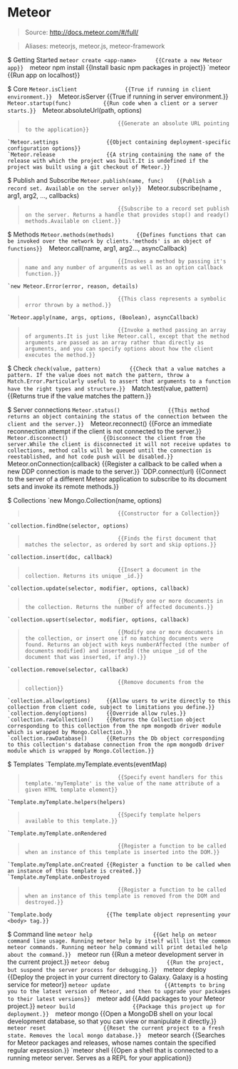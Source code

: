 # Meteor

> Source: http://docs.meteor.com/#/full/

> Aliases: meteorjs, meteor.js, meteor-framework

$ Getting Started
    `meteor create <app-name>      {{Create a new Meteor app}} 
    `meteor npm install            {{Install basic npm packages in project}} 
    `meteor                        {{Run app on localhost}} 

$ Core
    `Meteor.isClient               {{True if running in client environment.}} 
    `Meteor.isServer               {{True if running in server environment.}} 
    `Meteor.startup(func)          {{Run code when a client or a server starts.}} 
    `Meteor.absoluteUrl(path, options)
>                                  {{Generate an absolute URL pointing to the application}} 
    `Meteor.settings               {{Object containing deployment-specific configuration options}} 
    `Meteor.release                {{A string containing the name of the release with which the project was built.It is undefined if the project was built using a git checkout of Meteor.}} 

$ Publish and Subscribe
    `Meteor.publish(name, func)    {{Publish a record set. Available on the server only}} 
    `Meteor.subscribe(name , arg1, arg2, …, callbacks)
>                                  {{Subscribe to a record set publish on the server. Returns a handle that provides stop() and ready() methods.Available on client.}} 

$ Methods
    `Meteor.methods(methods)       {{Defines functions that can be invoked over the network by clients.'methods' is an object of functions}} 
    `Meteor.call(name, arg1, arg2..., asyncCallback)
>                                  {{Invokes a method by passing it's name and any number of arguments as well as an option callback function.}} 
    `new Meteor.Error(error, reason, details)
>                                  {{This class represents a symbolic error thrown by a method.}} 
    `Meteor.apply(name, args, options, (Boolean), asyncCallback)
>                                  {{Invoke a method passing an array of arguments.It is just like Meteor.call, except that the method arguments are passed as an array rather than directly as arguments, and you can specify options about how the client executes the method.}} 

$ Check
    `check(value, pattern)         {{Check that a value matches a pattern. If the value does not match the pattern, throw a Match.Error.Particularly useful to assert that arguments to a function have the right types and structure.}} 
    `Match.test(value, pattern)    {{Returns true if the value matches the pattern.}} 

$ Server connections
    `Meteor.status()               {{This method returns an object containing the status of the connection between the client and the server.}} 
    `Meteor.reconnect()            {{Force an immediate reconnection attempt if the client is not connected to the server.}} 
    `Meteor.disconnect()           {{Disconnect the client from the server.While the client is disconnected it will not receive updates to collections, method calls will be queued until the connection is reestablished, and hot code push will be disabled.}} 
    `Meteor.onConnection(callback) {{Register a callback to be called when a new DDP connection is made to the server.}} 
    `DDP.connect(url)              {{Connect to the server of a different Meteor application to subscribe to its document sets and invoke its remote methods.}} 

$ Collections
    `new Mongo.Collection(name, options)
>                                  {{Constructor for a Collection}} 
    `collection.findOne(selector, options)
>                                  {{Finds the first document that matches the selector, as ordered by sort and skip options.}} 
    `collection.insert(doc, callback)
>                                  {{Insert a document in the collection. Returns its unique _id.}} 
    `collection.update(selector, modifier, options, callback)
>                                  {{Modify one or more documents in the collection. Returns the number of affected documents.}} 
    `collection.upsert(selector, modifier, options, callback)
>                                  {{Modify one or more documents in the collection, or insert one if no matching documents were found. Returns an object with keys numberAffected (the number of documents modified) and insertedId (the unique _id of the document that was inserted, if any).}} 
    `collection.remove(selector, callback)
>                                  {{Remove documents from the collection}} 
    `collection.allow(options)     {{Allow users to write directly to this collection from client code, subject to limitations you define.}} 
    `collection.deny(options)      {{Override allow rules.}} 
    `collection.rawCollection()    {{Returns the Collection object corresponding to this collection from the npm mongodb driver module which is wrapped by Mongo.Collection.}} 
    `collection.rawDatabase()      {{Returns the Db object corresponding to this collection's database connection from the npm mongodb driver module which is wrapped by Mongo.Collection.}} 

$ Templates
    `Template.myTemplate.events(eventMap)
>                                  {{Specify event handlers for this template.'myTemplate' is the value of the name attribute of a given HTML template element}} 
    `Template.myTemplate.helpers(helpers)
>                                  {{Specify template helpers available to this template.}} 
    `Template.myTemplate.onRendered
>                                  {{Register a function to be called when an instance of this template is inserted into the DOM.}} 
    `Template.myTemplate.onCreated {{Register a function to be called when an instance of this template is created.}} 
    `Template.myTemplate.onDestroyed
>                                  {{Register a function to be called when an instance of this template is removed from the DOM and destroyed.}} 
    `Template.body                 {{The template object representing your <body> tag.}} 

$ Command line
    `meteor help                   {{Get help on meteor command line usage. Running meteor help by itself will list the common meteor commands. Running meteor help command will print detailed help about the command.}} 
    `meteor run                    {{Run a meteor development server in the current project.}} 
    `meteor debug                  {{Run the project, but suspend the server process for debugging.}} 
    `meteor deploy <site>          {{Deploy the project in your current directory to Galaxy. Galaxy is a hosting service for meteor}} 
    `meteor update                 {{Attempts to bring you to the latest version of Meteor, and then to upgrade your packages to their latest versions}} 
    `meteor add <package>          {{Add packages to your Meteor project.}} 
    `meteor build                  {{Package this project up for deployment.}} 
    `meteor mongo                  {{Open a MongoDB shell on your local development database, so that you can view or manipulate it directly.}} 
    `meteor reset                  {{Reset the current project to a fresh state. Removes the local mongo database.}} 
    `meteor search                 {{Searches for Meteor packages and releases, whose names contain the specified regular expression.}} 
    `meteor shell                  {{Open a shell that is connected to a running meteor server. Serves as a REPL for your application}} 

